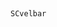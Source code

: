 #                                                                          
                                                                              SCvelbar
